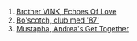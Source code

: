1. [Brother VINK, Echoes Of Love](https://www.youtube.com/watch?v=AhrdLl1CxlM)
2. [Bo'scotch, club med '87'](https://www.youtube.com/watch?v=4_Ho__wU12A)
3. [Mustapha, Andrea's Get Together](https://www.youtube.com/watch?v=2t-ucuF5LHc)
